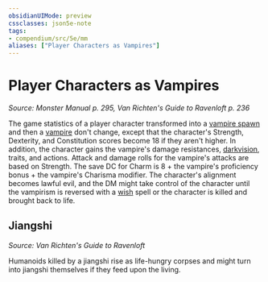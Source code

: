 ```yaml
---
obsidianUIMode: preview
cssclasses: json5e-note
tags:
- compendium/src/5e/mm
aliases: ["Player Characters as Vampires"]
---
```

# Player Characters as Vampires
*Source: Monster Manual p. 295, Van Richten's Guide to Ravenloft p. 236* 

The game statistics of a player character transformed into a [vampire spawn](5E2014官方资源/bestiary/undead/vampire-spawn.md) and then a [vampire](5E2014官方资源/bestiary/undead/vampire.md) don't change, except that the character's Strength, Dexterity, and Constitution scores become 18 if they aren't higher. In addition, the character gains the vampire's damage resistances, [darkvision](5E2014官方资源/规则/senses.md#darkvision), traits, and actions. Attack and damage rolls for the vampire's attacks are based on Strength. The save DC for Charm is 8 + the vampire's proficiency bonus + the vampire's Charisma modifier. The character's alignment becomes lawful evil, and the DM might take control of the character until the vampirism is reversed with a [wish](5E2014官方资源/spells/wish.md) spell or the character is killed and brought back to life.

## Jiangshi
_Source: Van Richten's Guide to Ravenloft_

Humanoids killed by a jiangshi rise as life-hungry corpses and might turn into jiangshi themselves if they feed upon the living.